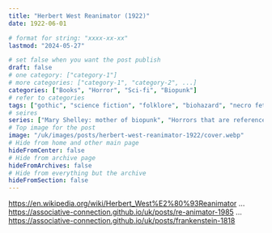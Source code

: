 ```yaml
---
title: "Herbert West Reanimator (1922)"
date: 1922-06-01

# format for string: "xxxx-xx-xx"
lastmod: "2024-05-27"

# set false when you want the post publish
draft: false
# one category: ["category-1"]
# more categories: ["category-1", "category-2", ...]
categories: ["Books", "Horror", "Sci-fi", "Biopunk"]
# refer to categories
tags: ["gothic", "science fiction", "folklore", "biohazard", "necro fetishism", "zombie", "mary shelley", "lovecraft"]
# seires
series: ["Mary Shelley: mother of biopunk", "Horrors that are referenced"]
# Top image for the post
image: "/uk/images/posts/herbert-west-reanimator-1922/cover.webp"
# Hide from home and other main page
hideFromCenter: false
# Hide from archive page
hideFromArchives: false
# Hide from everything but the archive
hideFromSection: false
---
```

https://en.wikipedia.org/wiki/Herbert_West%E2%80%93Reanimator
...
https://associative-connection.github.io/uk/posts/re-animator-1985
...
https://associative-connection.github.io/uk/posts/frankenstein-1818
<!--more-->